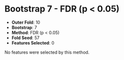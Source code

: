# Bootstrap 7 - FDR (p < 0.05)

- **Outer Fold**: 10
- **Bootstrap**: 7
- **Method**: FDR (p < 0.05)
- **Fold Seed**: 57
- **Features Selected**: 0

No features were selected by this method.
